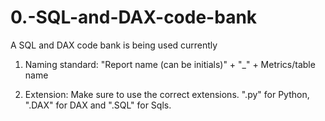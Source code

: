 # 0.-SQL-and-DAX-code-bank
A SQL and DAX code bank is being used currently

1. Naming standard: "Report name (can be initials)" + "_" + Metrics/table name

2. Extension: Make sure to use the correct extensions. ".py" for Python, ".DAX" for DAX and ".SQL" for Sqls. 
